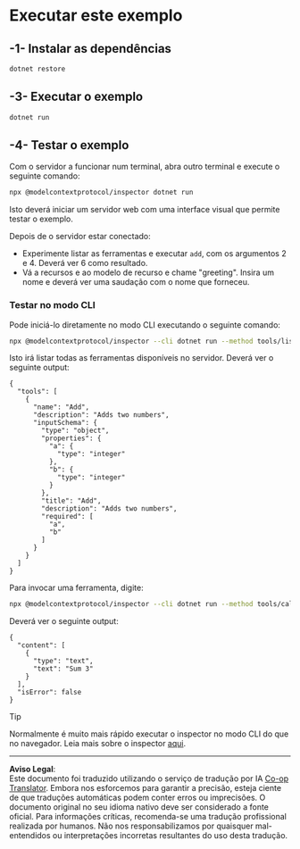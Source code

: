 <!--
CO_OP_TRANSLATOR_METADATA:
{
  "original_hash": "92af35e8c34923031f3d228dffad9ebb",
  "translation_date": "2025-09-03T16:05:42+00:00",
  "source_file": "03-GettingStarted/01-first-server/solution/dotnet/README.md",
  "language_code": "pt"
}
-->
# Executar este exemplo

## -1- Instalar as dependências

```bash
dotnet restore
```

## -3- Executar o exemplo

```bash
dotnet run
```

## -4- Testar o exemplo

Com o servidor a funcionar num terminal, abra outro terminal e execute o seguinte comando:

```bash
npx @modelcontextprotocol/inspector dotnet run
```

Isto deverá iniciar um servidor web com uma interface visual que permite testar o exemplo.

Depois de o servidor estar conectado:

- Experimente listar as ferramentas e executar `add`, com os argumentos 2 e 4. Deverá ver 6 como resultado.
- Vá a recursos e ao modelo de recurso e chame "greeting". Insira um nome e deverá ver uma saudação com o nome que forneceu.

### Testar no modo CLI

Pode iniciá-lo diretamente no modo CLI executando o seguinte comando:

```bash
npx @modelcontextprotocol/inspector --cli dotnet run --method tools/list
```

Isto irá listar todas as ferramentas disponíveis no servidor. Deverá ver o seguinte output:

```text
{
  "tools": [
    {
      "name": "Add",
      "description": "Adds two numbers",
      "inputSchema": {
        "type": "object",
        "properties": {
          "a": {
            "type": "integer"
          },
          "b": {
            "type": "integer"
          }
        },
        "title": "Add",
        "description": "Adds two numbers",
        "required": [
          "a",
          "b"
        ]
      }
    }
  ]
}
```

Para invocar uma ferramenta, digite:

```bash
npx @modelcontextprotocol/inspector --cli dotnet run --method tools/call --tool-name Add --tool-arg a=1 --tool-arg b=2
```

Deverá ver o seguinte output:

```text
{
  "content": [
    {
      "type": "text",
      "text": "Sum 3"
    }
  ],
  "isError": false
}
```

> [!TIP]
> Normalmente é muito mais rápido executar o inspector no modo CLI do que no navegador.
> Leia mais sobre o inspector [aqui](https://github.com/modelcontextprotocol/inspector).

---

**Aviso Legal**:  
Este documento foi traduzido utilizando o serviço de tradução por IA [Co-op Translator](https://github.com/Azure/co-op-translator). Embora nos esforcemos para garantir a precisão, esteja ciente de que traduções automáticas podem conter erros ou imprecisões. O documento original no seu idioma nativo deve ser considerado a fonte oficial. Para informações críticas, recomenda-se uma tradução profissional realizada por humanos. Não nos responsabilizamos por quaisquer mal-entendidos ou interpretações incorretas resultantes do uso desta tradução.